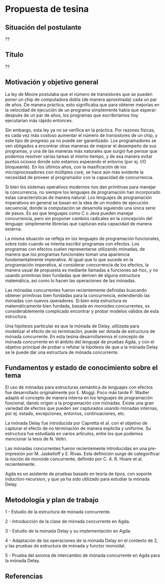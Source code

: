 # Propuesta de tesina

## Situación del postulante

??

## Título

??

## Motivación y objetivo general

La ley de Moore postulaba que el número de transistores que se pueden
poner un chip de computadora dobla (de manera aproximada) cada un par
de años. De manera práctica, esto significaba que para obtener
mejorías en la velocidad de ejecución de un programa simplemente había
que esperar: después de un par de años, los programas que escribiríamos
hoy ejecutarían más rápido entonces.

Sin embargo, esta ley ya no se verifica en la práctica. Por razones
físicas, es cada vez más costoso aumentar el número de transistores de
un chip, y este tipo de progreso ya no puede ser garantizado. Los
programadores se ven obligados a encontrar otras maneras de mejorar el
desempeño de sus programas, y una de las maneras más naturales que
surgió fue pensar que podemos resolver varias tareas al mismo tiempo,
y de esa manera evitar puntos ociosos donde solo estamos esperando el
entorno (por ej. I/O bloqueante). En los últimos años, con la
masificación de los microprocesadores con múltiples core, se hace aún
más evidente la necesidad de proveer al programador con la capacidad
de concurrencia.

Si bien los sistemas operativos modernos nos dan primitivas para
manejar la concurrencia, no siempre los lenguajes de programación han
incorporado estas características de manera natural. Los lenguajes de
programación imperativos en general se basan en la idea de un modelo
de ejecución secuencial, donde la computación se desarrolla siguiendo
una única serie de pasos. Es así que lenguajes como C o Java pueden
manejar concurrencia, pero sin proponer cambios radicales en la
concepción del lenguaje: simplemente librerías que capturan esta
capacidad de manera externa.

La misma situación se refleja en los lenguajes de programación
funcionales, sobre todo cuando se intenta escribir programas con
efectos. Los programas con efectos suelen representarse utilizando
mónadas, de manera que los programas funcionales toman una apariencia
fundamentalmente imperativa. Al igual que lo que sucede en la
programación imperativa, al considerar concurrencia de los efectos, la
manera usual de propuesta es mediante llamadas a funciones ad-hoc, y
no usando primitivas bien fundadas que deriven de alguna estructura
matemática, así como lo hacen las operaciones de las mónadas.

Las mónadas concurrentes fueron recientemente definidas buscando
obtener primitivas bien fundadas para la concurrencia, extendiendo las
mónadas con nuevos operadores. Si bien esta estructura es
matemáticamente bien fundada, basada en monoides concurrentes, es
considerablemente complicado encontrar y probar modelos válidos de
esta estructura.

Una hipótesis particular es que la mónada de Delay, utilizada para
modelizar el efecto de no terminación, puede ser dotada de estructura
de mónada concurrente. En esta tesina desarrollaremos el concepto de
mónada concurrente en el ámbito del lenguaje de pruebas Agda, y con el
objetivo principal de probar o refutar la hipótesis de que a la mónada
Delay se le puede dar una estructura de mónada concurrente.

## Fundamentos y estado de conocimiento sobre el tema

El uso de mónadas para estructuras semántica de lenguajes con efectos
fue desarrollado originalmente por E. Moggi. Poco más tarde P. Wadler
adaptó el concepto de manera interna en los lenguajes de programación
funcional, dando origen a la programación con mónadas. Existe una gran
variedad de efectos que pueden ser capturados usando mónadas internas,
por ej. estado, excepciones, entornos, continuaciones, etc.

La mónada Delay fue introducida por Capretta et al. con el objetivo de
capturar el efecto de no terminación de manera explícita y
uniforme. Su estructura fue estudiada en varios artículos, entre los
que podemos mencionar la tesis de N. Veltri.

Las mónadas concurrentes fueron recientemente introducidas en una
pre-impresión por M. Jaskelioff y E. Rivas. Esta definición surge de
categorificar la noción de monoide concurrente, definido por
C. A. R. Hoare et al. recientemente.

Agda es un asistente de pruebas basado en teoría de tipos, con soporte
induction-recursion, y que ya ha sido utilizado para estudiar la
mónada Delay.

## Metodología y plan de trabajo

1 - Estudio de la estructura de mónada concurrente.

2 - Introducción de la clase de mónada concurrente en Agda.

3 - Estudio de la mónada Delay y su implementación en Agda.

4 - Adaptación de las operaciones de la mónada Delay en el contexto de
2, y las pruebas de estructura de mónada y functor monoidal.

5 - Prueba del axioma de intercambio de mónada concurrente en Agda
para la mónada Delay.

## Referencias

